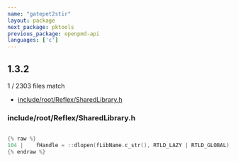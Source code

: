 ```yaml
---
name: "gatepet2stir"
layout: package
next_package: pktools
previous_package: openpmd-api
languages: ['c']
---
```

## 1.3.2
1 / 2303 files match

 - [include/root/Reflex/SharedLibrary.h](#includerootreflexsharedlibraryh)

### include/root/Reflex/SharedLibrary.h

```c

{% raw %}
104 |    fHandle = ::dlopen(fLibName.c_str(), RTLD_LAZY | RTLD_GLOBAL);
{% endraw %}

```
